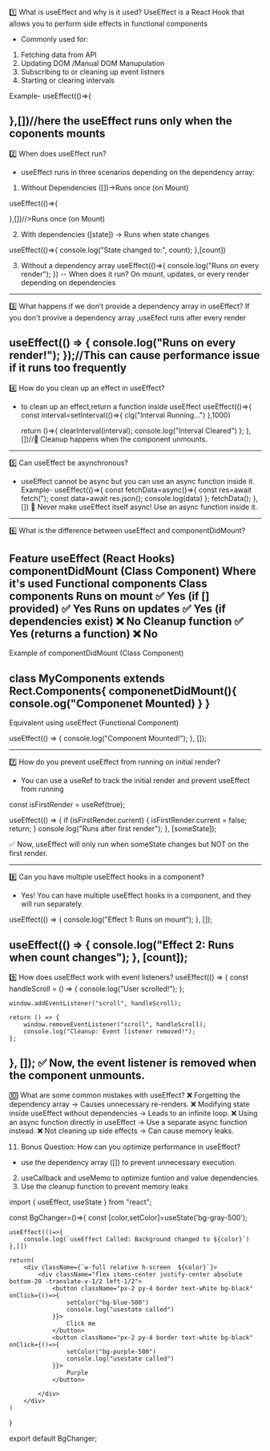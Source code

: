 1️⃣ What is useEffect and why is it used?
     UseEffect is  a React Hook that allows you to perform side effects in functional components
 - Commonly used for:
 1. Fetching data from API 
 2. Updating DOM /Manual DOM Manupulation
 3. Subscribing to or cleaning up event listners 
 4. Starting or clearing intervals



 Example- 
 useEffect(()=>{

 },[])//here the useEffect runs only when the coponents mounts
---------------------------------------------------------------------------------------------------------------------
2️⃣ When does useEffect run?

 - useEffect runs in three scenarios depending on the dependency array:
1. Without Dependencies ([])->Runs once (on Mount)

useEffect(()=>{

},[])//>Runs once (on Mount)

2. With dependencies ([state]) → Runs when state changes

useEffect(()=>{
        console.log("State changed to:", count);
},[count])

3. Without a dependency array
useEffect(()=>{
    console.log("Runs on every render");
})
--
When does it run?	On mount, updates, or every render depending on dependencies
-----------------------------------------------------------------------------------------------------------------------------------
3️⃣ What happens if we don’t provide a dependency array in useEffect?
 If you don't provive a dependency array ,useEfect runs after every render

useEffect(() => {
    console.log("Runs on every render!");
});//This can cause performance issue if it runs too frequently
------------------------------------------------------------------------------------------------------------------------------------------
4️⃣ How do you clean up an effect in useEffect?
- to clean up an effect,return a function inside useEffect
useEffect(()=>{
    const interval=setInterval(()=>{
        clg("Interval Running...")
    },1000)

    return ()=>{
        clearInterval(interval);
        console.log("Interval Cleared")
    };
},[])//🔹 Cleanup happens when the component unmounts.
------------------------------------------------------------------------------------------------------------------------
5️⃣ Can useEffect be asynchronous?
- useEffect cannot be async but you can use an async function inside it.
Example-
useEffect(()=>{
    const fetchData=async()=>{
        const res=await fetch(");
        const data=await res.json();
        console.log(data)
    };
    fetchData();
},[])
🚀 Never make useEffect itself async! Use an async function inside it.

--------------------------------------------------------------------------------------------------------------------
6️⃣ What is the difference between useEffect and componentDidMount?

Feature	                        useEffect (React Hooks)	                    componentDidMount (Class Component)
Where it's used	            Functional components                                   	Class components
Runs on mount               	✅ Yes (if [] provided)	                                        ✅ Yes
Runs on updates             	✅ Yes (if dependencies exist)	                                ❌ No
Cleanup function	            ✅ Yes (returns a function)                                    	❌ No
---------
Example of componentDidMount (Class Component)

  class MyComponents extends Rect.Components{
    componenetDidMount(){
        console.og("Componenet Mounted)
    }
  }
-------------
Equivalent using useEffect (Functional Component)

useEffect(() => {
    console.log("Component Mounted!");
}, []);

-----------------------------------------------------------------------------------------------------------------

7️⃣ How do you prevent useEffect from running on initial render?
- You can use  a useRef to track the initial render and prevent useEffect from running

const isFirstRender = useRef(true);

useEffect(() => {
    if (isFirstRender.current) {
        isFirstRender.current = false;
        return;
    }
    console.log("Runs after first render");
}, [someState]);

✅ Now, useEffect will only run when someState changes but NOT on the first render.

------------------------------------------------------------------------------------------------------------------
8️⃣ Can you have multiple useEffect hooks in a component?
- Yes! You can have multiple useEffect hooks in a component, and they will run separately.

useEffect(() => {
    console.log("Effect 1: Runs on mount");
}, []);

useEffect(() => {
    console.log("Effect 2: Runs when count changes");
}, [count]);
----------------------------------------------------------------------------------------------------------------------------
9️⃣ How does useEffect work with event listeners?
useEffect(() => {
    const handleScroll = () => {
        console.log("User scrolled!");
    };
    
    window.addEventListener("scroll", handleScroll);

    return () => {
        window.removeEventListener("scroll", handleScroll);
        console.log("Cleanup: Event listener removed!");
    };
}, []);
✅ Now, the event listener is removed when the component unmounts.
----------------------------------------------------------------------------------------------------------
🔟 What are some common mistakes with useEffect?
❌ Forgetting the dependency array → Causes unnecessary re-renders.
❌ Modifying state inside useEffect without dependencies → Leads to an infinite loop.
❌ Using an async function directly in useEffect → Use a separate async function instead.
❌ Not cleaning up side effects → Can cause memory leaks.

11. Bonus Question: How can you optimize performance in useEffect?
- use the dependency array ([]) to prevent unnecessary execution.
2. useCallback and useMemo to optimize funtion and value dependencies.
3. Use the cleanup function to prevent memory leaks















import { useEffect, useState } from "react";

const BgChanger=()=>{
    const [color,setColor]=useState('bg-gray-500');

    useEffect(()=>{
        console.log(`useEffect Called: Background changed to ${color}`)
    },[])

    return(
        <div className={`w-full relative h-screen  ${color}`}>
            <div className="flex items-center justify-center absolute bottom-20 -translate-x-1/2 left-1/2">
                <button className="px-2 py-4 border text-white bg-black" onClick={()=>{
                    setColor("bg-blue-500")
                    console.log("usestate called")
                }}>
                    Click me
                </button>
                <button className="px-2 py-4 border text-white bg-black" onClick={()=>{
                    setColor("bg-purple-500")
                    console.log("usestate called")
                }}>
                    Purple
                </button>
              
            </div>
        </div>
    )
}

export default BgChanger;